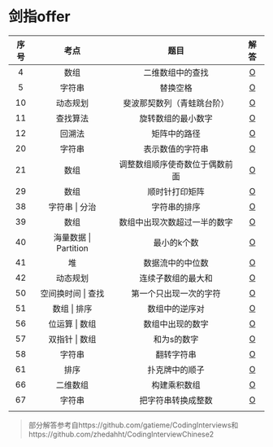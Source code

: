 # 剑指offer

| 序号 |         考点          |              题目              |                        解答                         |
| :--: | :-------------------: | :----------------------------: | :-------------------------------------------------: |
|  4   |         数组          |        二维数组中的查找        |           [O](剑指offer/4-数组的查找.md)            |
|  5   |        字符串         |            替换空格            |            [O](剑指offer/5-替换空格.md)             |
|  10  |       动态规划        |   斐波那契数列（青蛙跳台阶）   |   [O](剑指offer/10-斐波那契数列（青蛙跳台阶）.md)   |
|  11  |       查找算法        |       旋转数组的最小数字       |       [O](剑指offer/11-旋转数组的最小数字.md)       |
|  12  |        回溯法         |          矩阵中的路径          |          [O](剑指offer/12-矩阵中的路径.md)          |
|  20  |        字符串         |        表示数值的字符串        |        [O](剑指offer/20-表示数值的字符串.md)        |
|  21  |         数组          | 调整数组顺序使奇数位于偶数前面 | [O](剑指offer/21-调整数组顺序使奇数位于偶数前面.md) |
|  29  |         数组          |         顺时针打印矩阵         |         [O](剑指offer/29-顺时针打印矩阵.md)         |
|  38  |    字符串  \| 分治    |          字符串的排序          |          [O](剑指offer/38-字符串的排序.md)          |
|  39  |         数组          |  数组中出现次数超过一半的数字  |  [O](剑指offer/39-数组中出现次数超过一半的数字.md)  |
|  40  | 海量数据 \| Partition |          最小的k个数           |          [O](剑指offer/40-最小的k个数.md)           |
|  41  |          堆           |        数据流中的中位数        |        [O](剑指offer/41-数据流中的中位数.md)        |
|  42  |       动态规划        |       连续子数组的最大和       |       [O](剑指offer/42-连续子数组的最大和.md)       |
|  50  |  空间换时间 \| 查找   |     第一个只出现一次的字符     |     [O](剑指offer/50-第一个只出现一次的字符.md)     |
|  51  |     数组 \| 排序      |         数组中的逆序对         |         [O](剑指offer/51-数组中的逆序对.md)         |
|  56  |    位运算 \| 数组     |        数组中出现的数字        |        [O](剑指offer/56-数组中出现的数字.md)        |
|  57  |    双指针 \| 数组     |          和为s的数字           |          [O](剑指offer/57-和为s的数字.md)           |
|  58  |        字符串         |           翻转字符串           |           [O](剑指offer/58-翻转字符串.md)           |
|  61  |         排序          |         扑克牌中的顺子         |         [O](剑指offer/61-扑克牌中的顺子.md)         |
|  66  |       二维数组        |          构建乘积数组          |          [O](剑指offer/66-构建乘积数组.md)          |
|  67  |        字符串         |       把字符串转换成整数       |       [O](剑指offer/67-把字符串转换成整数.md)       |
|      |                       |                                |                                                     |

> 部分解答参考自https://github.com/gatieme/CodingInterviews和https://github.com/zhedahht/CodingInterviewChinese2 

